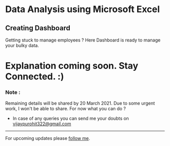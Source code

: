 # Data Analysis using Microsoft Excel 

## Creating  Dashboard
Getting stuck to manage employees ? Here Dashboard is ready to manage your bulky data. 

# Explanation coming soon. Stay Connected. :)


### Note : 
 Remaining details will be shared by 20 March 2021. Due to some urgent work, I won't be able to share.
 For now what you can do ?
  - In case of any queries you can send me your doubts on vijaypurohit322@gmail.com 
 
 ------------
 
 For upcoming updates please [follow me](https://github.com/vijaypurohit322/).
